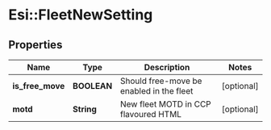 # Esi::FleetNewSetting

## Properties
Name | Type | Description | Notes
------------ | ------------- | ------------- | -------------
**is_free_move** | **BOOLEAN** | Should free-move be enabled in the fleet | [optional] 
**motd** | **String** | New fleet MOTD in CCP flavoured HTML | [optional] 


